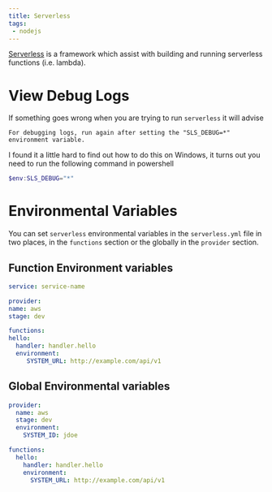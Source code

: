 ```yaml
---
title: Serverless
tags:
 - nodejs
---
```


[Serverless](https://serverless.com) is a framework which assist with building and running serverless functions (i.e. lambda).
<!--more-->
# View Debug Logs

If something goes wrong when you are trying to run `serverless` it will advise 

`For debugging logs, run again after setting the "SLS_DEBUG=*" environment variable.`

I found it a little hard to find out how to do this on Windows, it turns out you need to run the following command in powershell

```powershell
$env:SLS_DEBUG="*"
```

# Environmental Variables

You can set `serverless` environmental variables in the `serverless.yml` file in two places, in the `functions` section or the globally in the `provider` section.

## Function Environment variables

```yml
service: service-name

provider:
name: aws
stage: dev

functions:
hello:
  handler: handler.hello
  environment:
     SYSTEM_URL: http://example.com/api/v1
```

## Global Environmental variables


```yml
provider:
  name: aws
  stage: dev
  environment:
    SYSTEM_ID: jdoe

functions:
  hello:
    handler: handler.hello
    environment:
      SYSTEM_URL: http://example.com/api/v1
```
